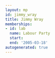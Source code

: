 ```yaml
---
layout: mp
id: jimmy_wray
title: Jimmy Wray
memberships:
- id: lab
  name: Labour Party
  start: 
  end: '2005-03-18'
autogenerated: true
---
```

